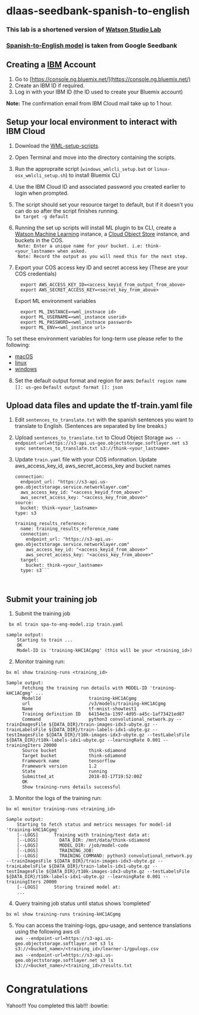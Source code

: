 # dlaas-seedbank-spanish-to-english

### This lab is a shortened version of [Watson Studio Lab][watson-studio-lab]
### [Spanish-to-English model][seedbank] is taken from Google Seedbank

## Creating a [IBM][ibmcloud] Account

  1. Go to [https://console.ng.bluemix.net/](https://console.ng.bluemix.net/)
  2. Create an IBM ID if required.
  3. Log in with your IBM ID (the ID used to create your Bluemix account)

**Note:** The confirmation email from IBM Cloud mail take up to 1 hour.

## Setup your local environment to interact with IBM Cloud 

1. Download the [WML-setup-scripts][setup_scripts]. 

2. Open Terminal and move into the directory containing the scripts.  

3. Run the appropraite script (`windows_wmlcli_setup.bat` or `linux-osx_wmlcli_setup.sh`) to install Bluemix CLI 

4. Use the IBM Cloud ID and associated password you created earlier to login when prompted.

5. The script should set your resource target to default, but if it doesn't you can do so after the script finishes running.  
`bx target -g default`
     
6. Running the set up scripts will install ML plugin to bx CLI, create a [Watson Machine Learning][wml_service] instance, a [Cloud Object Store][cos_service] instance, and buckets in the COS.  
    ` Note: Enter a unique name for your bucket. i.e: think-<your_lastname> when asked.`   
    ` Note: Record the output as you will need this for the next step.`
    
7. Export your COS access key ID and secret access key (These are your COS credentials)

   		 export AWS_ACCESS_KEY_ID=<access_keyid_from_output_from_above>
   	     export AWS_SECRET_ACCESS_KEY=<secret_key_from_above>

   Export ML environment variables

 	     export ML_INSTANCE=<wml_instnace id>
 	     export ML_USERNAME=<wml_instance userid>   
 	     export ML_PASSWORD=<wml_instnace password>
  	     export ML_ENV=<wml_instance url> 
     
To set these environment variables for long-term use please refer to the following:
 - [macOS][mac]
 - [linux][lin]
 - [windows][win]
     
8. Set the default output format and region for aws:
`Default region name []: us-geo`
`Default output format []: json`

## Upload data files and update the tf-train.yaml file
1. Edit `sentences_to_translate.txt` with the spanish sentences you want to translate to English. (Sentences are separated by line breaks.)

2. Upload `sentences_to_translate.txt` to Cloud Object Storage
   `aws --endpoint-url=https://s3-api.us-geo.objectstorage.softlayer.net s3 sync sentences_to_translate.txt s3://think-<your_lastname>`
 
3. Update `train.yaml` file with your COS information. Update aws_access_key_id, aws_secret_access_key and bucket names


    ```name: training_data_reference_name
    connection:
      endpoint_url: "https://s3-api.us-geo.objectstorage.service.networklayer.com"
      aws_access_key_id: "<access_keyid_from_above>"
      aws_secret_access_key: "<access_key_from_above>"
    source:
      bucket: think-<your_lastname>
    type: s3
    
    training_results_reference:
      name: training_results_reference_name
      connection:
        endpoint_url: "https://s3-api.us-geo.objectstorage.service.networklayer.com"
        aws_access_key_id: "<access_keyid_from_above>"
        aws_secret_access_key: "<access_key_from_above>"
      target:
        bucket: think-<your_lastname>
      type: s3```

  
## Submit your training job

1. Submit the training job

 ` bx ml train spa-to-eng-model.zip train.yaml`
 
    sample output:
        Starting to train ...
        OK
        Model-ID is 'training-kHC1ACgmg' (this will be your <training_id>)

2. Monitor training run:

  `bx ml show training-runs <training_id>`

    Sample output:
          Fetching the training run details with MODEL-ID 'training-kHC1ACgmg' ...
          ModelId                  training-kHC1ACgmg
          url                      /v3/models/training-kHC1ACgmg
          Name                     tf-mnist-showtest1
          Training definition ID   64154e3a-1397-4d95-a45c-1af73421ed87
          Command                  python3 convolutional_network.py --trainImagesFile ${DATA_DIR}/train-images-idx3-ubyte.gz --trainLabelsFile ${DATA_DIR}/train-labels-idx1-ubyte.gz --testImagesFile ${DATA_DIR}/t10k-images-idx3-ubyte.gz --testLabelsFile ${DATA_DIR}/t10k-labels-idx1-ubyte.gz --learningRate 0.001 --trainingIters 20000
          Source bucket            think-sdiamond
          Target bucket            think-sdiamond
          Framework name           tensorflow
          Framework version        1.2
          State                    running
          Submitted_at             2018-03-17T19:52:00Z
          OK
          Show training-runs details successful

3. Monitor the logs of the training run:

  `bx ml monitor training-runs <training_id>`

    Sample output:
        Starting to fetch status and metrics messages for model-id 'training-kHC1ACgmg'
        [--LOGS]      Training with training/test data at:
        [--LOGS]        DATA_DIR: /mnt/data/think-sdiamond
        [--LOGS]        MODEL_DIR: /job/model-code
        [--LOGS]        TRAINING_JOB:
        [--LOGS]        TRAINING_COMMAND: python3 convolutional_network.py --trainImagesFile ${DATA_DIR}/train-images-idx3-ubyte.gz --trainLabelsFile ${DATA_DIR}/train-labels-idx1-ubyte.gz --testImagesFile ${DATA_DIR}/t10k-images-idx3-ubyte.gz --testLabelsFile ${DATA_DIR}/t10k-labels-idx1-ubyte.gz --learningRate 0.001 --trainingIters 20000
        [--LOGS]      Storing trained model at:
        ...

4.  Query training job status until status shows ‘completed’
   
   `bx ml show training-runs training-kHC1ACgmg`
   
5. You can access the training-logs, gpu-usage, and sentence translations using the following aws cli  
`aws --endpoint-url=https://s3-api.us-geo.objectstorage.softlayer.net s3 ls s3://<bucket_name>/<training_id>/learner-1/gpulogs.csv`  
`aws --endpoint-url=https://s3-api.us-geo.objectstorage.softlayer.net s3 ls s3://<bucket_name>/<training_id>/results.txt`

# Congratulations
Yahoo!!! You completed this lab!!! :bowtie:

[ibmcloud]: https://console.ng.bluemix.net/
[wml_service]: https://console.bluemix.net/catalog/services/machine-learning?taxonomyNavigation=apps
[cos_service]: https://console.bluemix.net/catalog/services/cloud-object-storage?taxonomyNavigation=apps
[setup_scripts]: https://github.com/atinsood/WML-setup-scripts.git
[watson-studio-lab]: https://github.com/atinsood/watson-studio-lab.git
[seedbank]: https://tools.google.com/seedbank/seed/5695159920492544 
[mac]: https://medium.com/@himanshuagarwal1395/setting-up-environment-variables-in-macos-sierra-f5978369b255  
[win]: https://superuser.com/a/284351 
[lin]: https://askubuntu.com/a/58828
